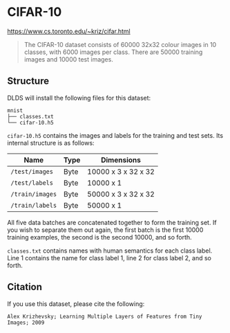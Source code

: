 # CIFAR-10

https://www.cs.toronto.edu/~kriz/cifar.html

> The CIFAR-10 dataset consists of 60000 32x32 colour images in 10 classes, with
> 6000 images per class. There are 50000 training images and 10000 test images.

## Structure

DLDS will install the following files for this dataset:

```
mnist
├── classes.txt
└── cifar-10.h5
```

`cifar-10.h5` contains the images and labels for the training and test sets. Its
internal structure is as follows:

| Name                          | Type      | Dimensions            |
| ----------------------------- | --------- | --------------------- |
| `/test/images`                | Byte      | 10000 x 3 x 32 x 32   |
| `/test/labels`                | Byte      | 10000 x 1             |
| `/train/images`               | Byte      | 50000 x 3 x 32 x 32   |
| `/train/labels`               | Byte      | 50000 x 1             |

All five data batches are concatenated together to form the training set. If
you wish to separate them out again, the first batch is the first 10000 training
examples, the second is the second 10000, and so forth.

`classes.txt` contains names with human semantics for each class label.
Line 1 contains the name for class label 1, line 2 for class label 2, and so
forth.

## Citation

If you use this dataset, please cite the following:

```
Alex Krizhevsky; Learning Multiple Layers of Features from Tiny Images; 2009
```
